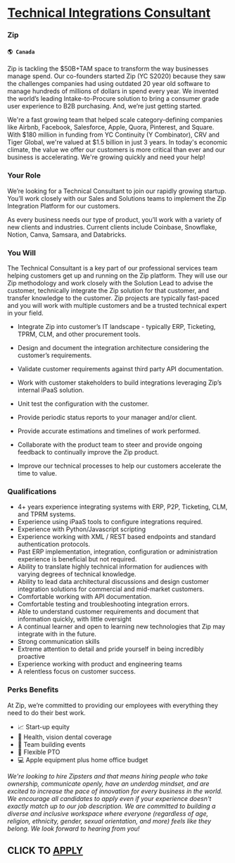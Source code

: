 # [Technical Integrations Consultant](https://www.remotewlb.com/apply/technical-integrations-consultant-83304)  
### Zip  
#### `🌎 Canada`  

Zip is tackling the $50B+TAM space to transform the way businesses manage spend. Our co-founders started Zip (YC S2020) because they saw the challenges companies had using outdated 20 year old software to manage hundreds of millions of dollars in spend every year. We invented the world’s leading Intake-to-Procure solution to bring a consumer grade user experience to B2B purchasing. And, we’re just getting started.

We're a fast growing team that helped scale category-defining companies like Airbnb, Facebook, Salesforce, Apple, Quora, Pinterest, and Square. With $180 million in funding from YC Continuity (Y Combinator), CRV and Tiger Global, we're valued at $1.5 billion in just 3 years. In today's economic climate, the value we offer our customers is more critical than ever and our business is accelerating. We're growing quickly and need your help!

###  **Your Role**

We’re looking for a Technical Consultant to join our rapidly growing startup. You’ll work closely with our Sales and Solutions teams to implement the Zip Integration Platform for our customers.

As every business needs our type of product, you’ll work with a variety of new clients and industries. Current clients include Coinbase, Snowflake, Notion, Canva, Samsara, and Databricks.

###  **You Will**

The Technical Consultant is a key part of our professional services team helping customers get up and running on the Zip platform. They will use our Zip methodology and work closely with the Solution Lead to advise the customer, technically integrate the Zip solution for that customer, and transfer knowledge to the customer. Zip projects are typically fast-paced and you will work with multiple customers and be a trusted technical expert in your field.

  * Integrate Zip into customer’s IT landscape - typically ERP, Ticketing, TPRM, CLM, and other procurement tools.
  * Design and document the integration architecture considering the customer’s requirements.
  * Validate customer requirements against third party API documentation.
  * Work with customer stakeholders to build integrations leveraging Zip’s internal iPaaS solution.
  * Unit test the configuration with the customer.
  * Provide periodic status reports to your manager and/or client.
  * Provide accurate estimations and timelines of work performed.

  * Collaborate with the product team to steer and provide ongoing feedback to continually improve the Zip product.
  * Improve our technical processes to help our customers accelerate the time to value.

###  **Qualifications**

  * 4+ years experience integrating systems with ERP, P2P, Ticketing, CLM, and TPRM systems.
  * Experience using iPaaS tools to configure integrations required.
  * Experience with Python/Javascript scripting
  * Experience working with XML / REST based endpoints and standard authentication protocols.
  * Past ERP implementation, integration, configuration or administration experience is beneficial but not required. 
  * Ability to translate highly technical information for audiences with varying degrees of technical knowledge.
  * Ability to lead data architectural discussions and design customer integration solutions for commercial and mid-market customers.
  * Comfortable working with API documentation. 
  * Comfortable testing and troubleshooting integration errors.
  * Able to understand customer requirements and document that information quickly, with little oversight
  * A continual learner and open to learning new technologies that Zip may integrate with in the future.
  * Strong communication skills
  * Extreme attention to detail and pride yourself in being incredibly proactive
  * Experience working with product and engineering teams
  * A relentless focus on customer success.

###  **Perks Benefits**

At Zip, we’re committed to providing our employees with everything they need to do their best work.

  * 📈 Start-up equity
  * 🦷 Health, vision dental coverage
  * 🚠 Team building events
  * 🌴 Flexible PTO
  * 💻 Apple equipment plus home office budget

 _We're looking to hire Zipsters and that means hiring people who take ownership, communicate openly, have an underdog mindset, and are excited to increase the pace of innovation for every business in the world. We encourage all candidates to apply even if your experience doesn't exactly match up to our job description. We are committed to building a diverse and inclusive workspace where everyone (regardless of age, religion, ethnicity, gender, sexual orientation, and more) feels like they belong. We look forward to hearing from you!_

  
## CLICK TO [APPLY](https://www.remotewlb.com/apply/technical-integrations-consultant-83304)

